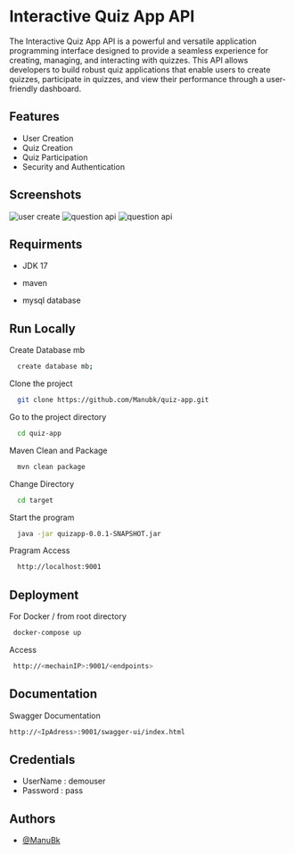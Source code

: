 
# Interactive Quiz App API

The Interactive Quiz App API is a powerful and versatile application programming interface designed to provide a seamless experience for creating, managing, and interacting with quizzes. This API allows developers to build robust quiz applications that enable users to create quizzes, participate in quizzes, and view their performance through a user-friendly dashboard.


## Features

- User Creation
- Quiz Creation
- Quiz Participation
- Security and Authentication


## Screenshots

![user create]([https://drive.google.com/file/d/1XbBbUMPnPjsqglJ50TECMXgFnrPNQLWr/view?usp=drive_link](https://drive.google.com/file/d/1cgQapPOXiUgvrS7WJunfgkXQuvhLyU2e/view?usp=drive_link))
![question api](https://drive.google.com/file/d/1XbBbUMPnPjsqglJ50TECMXgFnrPNQLWr/view?usp=drive_link)
![question api](https://drive.google.com/file/d/1cgQapPOXiUgvrS7WJunfgkXQuvhLyU2e/view?usp=drive_link)


## Requirments

- JDK 17

- maven 
- mysql database


## Run Locally

Create Database mb

```bash
  create database mb;
```
Clone the project
```bash
  git clone https://github.com/Manubk/quiz-app.git
```

Go to the project directory

```bash
  cd quiz-app
```
Maven Clean and Package

```bash
  mvn clean package
```

Change Directory

```bash
  cd target
```
Start the program

```bash
  java -jar quizapp-0.0.1-SNAPSHOT.jar
```
Pragram Access

```bash
  http://localhost:9001
```

## Deployment
For Docker  / from root directory

```bash
 docker-compose up
```
Access

```bash
 http://<mechainIP>:9001/<endpoints>
```


## Documentation

Swagger Documentation

```bash
http://<IpAdress>:9001/swagger-ui/index.html
```
## Credentials

- UserName : demouser
- Password : pass



## Authors

- [@ManuBk](https://www.github.com/manubk)

